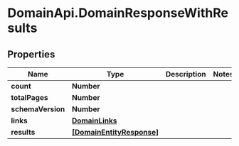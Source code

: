 # DomainApi.DomainResponseWithResults

## Properties

Name | Type | Description | Notes
------------ | ------------- | ------------- | -------------
**count** | **Number** |  | 
**totalPages** | **Number** |  | 
**schemaVersion** | **Number** |  | 
**links** | [**DomainLinks**](DomainLinks.md) |  | 
**results** | [**[DomainEntityResponse]**](DomainEntityResponse.md) |  | 


